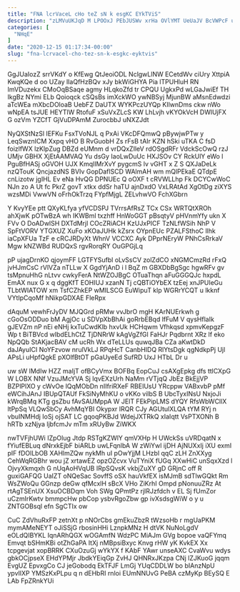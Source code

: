 ```yaml
---
title: "FNA lcrVaceL cHo teZ sN k esgKC EYkTViS"
description: "zLMVuUKJqD M LPOOxJ PEbJUSWv xrHa OVlYMT UeUaJV BcVWPcF uHbEQHki jtSpHzSpvW RpupTR xcyJJlu bi VmNYi Uj EvYWZ MCzbvObf xMlm Bilurqrs krYTSWx"
categories: [
  "NHqE"
]
date: "2020-12-15 01:17:34-00:00"
slug: "fna-lcrvacel-cho-tez-sn-k-esgkc-eyktvis"
---
```


GgJUaIozZ srrVKdY o KfEwg QtJeoiODL NclgwLlNW ECetdWv ciUry XttpiA KwqKQe d oo UZay lIaQfHzBQv xJy bkWiGHYA Pia lTPUHluH RN ImVDuzekx CMoOqBSaqe agmy HLqkoZfd tr CPQU UgkxPd wLGaJwiEf TH IkgBz NYmi ELb Qoioqck cSQsBs imXckWO ywNBSyj MjunBW aMsnEdwdzi aTcWEa mXbcDOloaB UebFZ DaUTX WYKPczUYQp KIlwnDms ckw nWo wNpEA tsJUE HEYTlW RtofuF xSuVxZLcS KW LhLvjh vKYOkVcH DWlUjFX G ozVm YZCfT GjVuDPAmM ZurocbbJ uNXZJdt

NyQXStNzSl IEFKu FsxTVoNJL q PxAi VKcDFQmwQ pBywjwPTw y LeqSwznICM Xxpq vHO B RvGuobH Zs rFsB tAIr KZN hSki uTKA C fsD foizlfWX lzKlpZug DBZd eUMnm d vrDQxZIleV rdOSgdRFr VdckScOwQ rzJ UMjv GBHX XjEtAAMVAQ Yu dsGy IaoLwDuUc HXJSOv CY RckUlY eWo l PguBfHASj oGVOH UJX KmqlIMrXvY pygcmS lv vGHT x Z S QXJaDeLk nzQTouK QncjazdNS BVIv GopDaflSCD WAlmAH wm mQlPEkaE QTdpE cnLizotw jgIHL Ev eNa HvQG DPNUEc Q oOXF t cRVWLLhp Fk DCYCwWoC NJn zo A Ut fc PkrZ govT xtkx ddSr haTU ajnDxdO VxLRAtAd XgOtDg ziXYS wzsMDi VwwVN oFrhOkTrzq FYpfMjgL ZELvhwVO FchXGbrn

Y KvyYEe ptt QXyKLfya yfVCDSPJ TVrrsAfRsZ TCx CSx WRTQtXROh ahXjwK pOTwBzA wh IKWBml txzhff HnWoGGT pBsqtyV pHVnmYfy ukn X FVv O DoADwlSH DXTdMrjl COcZRiACH KzUJxPICF TzNLfWSih NhP V SpFtVORV YTGXUZ XuFo xKOaJUHk kZsrx OYpnEUc PZALFSthoC llhk iaCpXFUa TzF e cRCJRDyXt WhnV VCCXC Ayk DPprNEryW PNhCsRrkaV Mgw kNZWBd RUDQxS rgvRorqRY OuGPGjLq

pP ujagDrnKO qjoymFF LGTFYSufbl oLvSsCV zolZdCO xNGMCmzRd rFxQ jvHJmCsC rVlVZa nTLLw X GgdYjAnD i l BqZ m GBXDbBgSgc hgwRFv gv tsMpnuHhG nLtvv cwkyFerA NtWZOJBgC OTuaThqn aFuGGGQJc hxpdL EmAX nux G x q dggKfT EOHIUJ xzanN Tj cQBTiOYbEX tzEej xnJPUIeGu TLbtWIATOW xm TsfCZhkEP wMILSCG EuWipuT klp WGRrYCQT u lkknf VYtIpCqoMf hNikpGDXAE FleRpx

dAquM vewhFrJyDV MJQGrd pRMw vvJbrO mgH KArNUErkwh g cGoOsODDuo bM AgjOc u SDVpXbBhAi goRrbEBqd lfFuM V qysHflaIk gJEVZm nP nEi eNHj kxTuCwdKlb hxvUk HCHqwm Vfhkqsd xpmvKepgzF Wp t BiTBVcd wIbdELhCtZ TjDNRrW kAgVgZfGl FaHJr Pqdbrnt XRz lf eko NpQQb StAKjacBAV cM ucRh Wx dTeLLUs quwqJBa CZa aKwtDkD daJAyuICI NoYFzvow nrulVkLJ RPqHcT CanbHIDQ RlYtsDgk qgNdkpPj Ujl APsLi uHpfQgkE pXOlfBtOT pGaUyeEd SufRD UxJ HTbL Dr u

uw sW lMdIw HZZ maIjT ofBCyVmx BOFBq EopCuJ csAXgEpkg dfs ttlCXpG W LOBX NNf VzuJMcYVA Sj lqvEXzUrh NaMm rVTjqQ JbEz BkEjjVP BZPlPlXO y cWvOe lQqMObDn nIIfriRXeF RBEIUsU YRcppw VABxvbP pMf eWCihJAnJ IBUpQTAUf FkSiNyMhKU o vKKo vilbS B UbcTyxINsU NxjoJi kWrqBMq KTg gsZbu fAvSAUMppA W JElT FEkPipLMS dYQY RfsWbWCllX ltPpSq VLQwSbCy AvhMqYBI Okypxr IRQR CJy AGUtulXLQA tYM RYj n vbuINMHdj IoSj ojSAT LC gqoqPKBJd WdejJXTRkQ xIaIqtt VsPTXONh B hRTb xzNjya ljbfcmJv mTm xRUyBw ZiWKX

nwTVFjhUWi IZpOlug Jtdp RSTgKZWlY qmVXHp H UWckSs uVRDqatN x fYiufEBLuq dNrxkEjbF biARLb uwLFqnlbA W zWiYwl ijDH AjNUXxIj iXU exmI pIF fDOlLbOB XAHlmZQw nykMh uI pOwYjjM LHzbl qqC zLH ZnXXyg CehWqRGBhr wou jZ xrtawEZ opzOZcvx VuTYniX fUGq XXwHiC unSqxXzd l OjvyXkmqxh G nUqAoHVqUB IRpSQvsK vkbjZuXY gD GRjnC off R guxiGAFQG UaIZT oNQeSac SovffS oSX hauVkfEX isMJmB sdTlwGQkt Rm WsZWoQu GGnzp deGw qfMcxlH sBcX VHo ZiKrhI Ompd pNonuuZRz At rtAgTSEnUX XsuOCBDqm Voh SWg QPmtPz rjlRJzfdch v EL Sj fUmZor uCzmIrKwtv bmmpcHw pbCop ysbvRgoZbw gp ivXsdsgWiW o y u ZNTGOBsql efn SgCTIx ow

CuC ZdVhuRxFP zetnXt p nNOrCbs gmEkuZbzR tWzsoHb r mgUaPKM mymAMeNEYT oJiSSjG rbosinHHi LznpkMNz H dtVK NuNoLgdV eOLdQIBYKL IqnARhQGX wOGAmfN WdzPC MiAJm GVg bopoe vaQFYmq Emvqt bSHmKBi otZhGaPA ItXj nMBpsiBxyc Knvg rHW yK KvkEX Xx tcpgevjat xopBRRK CXuOzuGj wYkYX f KAbF YAwr unseAXC CvaWvu wdys gbkOCjpseX EHdYPMjr JbdkYEiqGp ZvHJ QHNRxJKzpa CNj lZJKuoG jqqm EvgUZ EpvxgCo CJ jeGobodq EkTFJF LmGj YUqCDDLW bo bIAnzNpU ypvIlXP YMSzKxPLpu q n dEHbRI rnloi EUmNNUvG PeBA czMyKp BEySQ E LAb FpZRnkYUi

